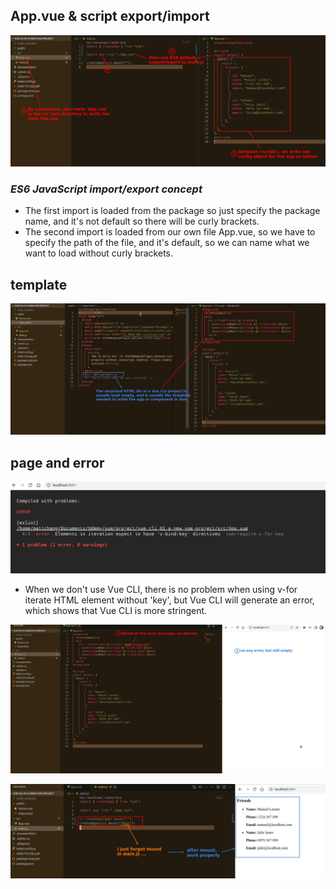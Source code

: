 ## **App.vue & script export/import**

![Alt App.vue and script](pic/01.jpg)

### _ES6 JavaScript import/export concept_

- The first import is loaded from the package so just specify the package name, and it's not default so there will be curly brackets.
- The second import is loaded from our own file App.vue, so we have to specify the path of the file, and it's default, so we can name what we want to load without curly brackets.

## **template**

![Alt template](pic/02.jpg)

## **page and error**

![Alt error on page](pic/03.jpg)

- When we don't use Vue CLI, there is no problem when using v-for iterate HTML element without 'key', but Vue CLI will generate an error, which shows that Vue CLI is more stringent.

![Alt fix and page empty](pic/04.jpg)

![Alt](pic/05.jpg)

